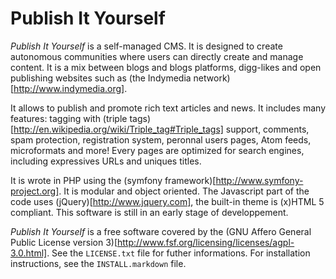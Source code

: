 Publish It Yourself
===================

_Publish It Yourself_ is a self-managed CMS.
It is designed to create autonomous communities where users can directly create and manage content.
It is a mix between blogs and blogs platforms, digg-likes and open publishing websites such as (the Indymedia network)[http://www.indymedia.org].

It allows to publish and promote rich text articles and news. It includes many features: tagging with (triple tags)[http://en.wikipedia.org/wiki/Triple_tag#Triple_tags] support, comments, spam protection, registration system, peronnal users pages, Atom feeds, microformats and more!
Every pages are optimized for search engines, including expressives URLs and uniques titles.

It is wrote in PHP using the (symfony framework)[http://www.symfony-project.org]. It is modular and object oriented.
The Javascript part of the code uses (jQuery)[http://www.jquery.com], the built-in theme is (x)HTML 5 compliant.
This software is still in an early stage of developpement.

_Publish It Yourself_ is a free software covered by the (GNU Affero General Public License version 3)[http://www.fsf.org/licensing/licenses/agpl-3.0.html]. See the ``LICENSE.txt`` file for futher informations.
For installation instructions, see the ``INSTALL.markdown`` file.